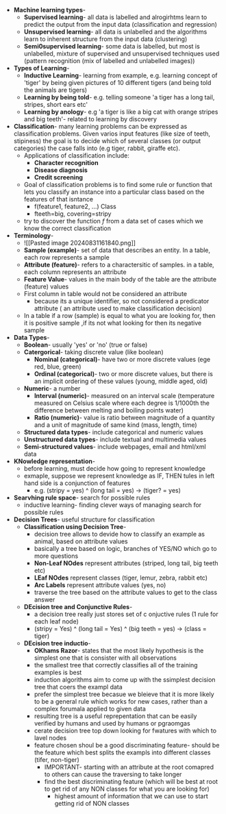 - **Machine learning types**-
	- **Supervised learning**- all data is labelled and alrogirhtms learn to predict the output from the input data (classification and regression)
	- **Unsupervised learning**- all data is unlabelled and the algorithms learn to inherent structure from the input data (clustering)
	- **Semi0supervised learning**- some data is labelled, but most is unlabelled, mixture of supervised and unsupervised techniques used (pattern recognition (mix of labelled and unlabelled images))
- **Types of Learning**-
	- **Inductive Learning**- learning from example, e.g. learning concept of 'tiger' by being given pictures of 10 different tigers (and being told the animals are tigers)
	- **Learning by being told**- e.g. telling someone 'a tiger has a long tail, stripes, short ears etc'
	- **Learning by anology**- e.g 'a tiger is like a big cat with orange stripes and big teeth'- related to learning by discovery
- **Classification**- many learning problems can be expressed as classification problems. Given varios input features (like size of teeth, stipiness) the goal is to decide which of several classes (or output categories) the case falls into (e.g tiger, rabbit, giraffe etc). 
	- Applications of classification include:
		- **Character recognition**
		- **Disease diagnosis**
		- **Credit screening**
	- Goal of classification problems is to find some rule or function that lets you classify an instance into a particular class based on the features of that isntance
		- f(feature1, feature2, ...) Class
		- fteeth=big, covering=stripy
	- try to discover the function *f* from a data set of cases which we know the correct classification
- **Terminology**-
	- ![[Pasted image 20240831161840.png]]
	- **Sample (example)**- set of data that describes an entity. In a table, each row represents a sample
	- **Attribute (feature)**- refers to a charactersitic of samples. in a table, each column represents an attribute
	- **Feature Value**- values in the main body of the table are the attribute (feature) values
	- First column in table would not be considered an attribute
		- because its a unique identifier, so not considered a predicator attribute ( an attribute used to make classification decision)
	- In a table if a row (sample) is equal to what you are looking for, then it is positive sample ,if its not what looking for then its negative sample
- **Data Types**- 
	- **Boolean**- usually 'yes' or 'no' (true or false)
	- **Catergorical**- taking discrete value (like boolean)
		- **Nominal (categorical)**- have two or more discrete values (ege red, blue, green)
		- **Ordinal (categorical)**- two or more discrete values, but there is an implicit ordering of these values (young, middle aged, old)
	- **Numeric**- a number
		- **Interval (numeric)**- measured on an interval scale (temperature measured on Celsius scale where each degree is 1/1000th the difference between melting and boiling points water)
		- **Ratio (numeric)**- value is ratio between magnitude of a quantity and a unit of magnitude of same kind (mass, length, time)
	- **Structured data types**- include categorical and numeric values
	- **Unstructured data types**- include textual and multimedia values
	- **Semi-structured values**- include webpages, email and html/xml data
- **KNowledge representation**-
	- before learning, must decide how going to represent knowledge
	- exmaple, suppose we represent knowledge as IF, THEN tules in left hand side is a conjunction of features
		- e.g. (stripy = yes) ^ (long tail = yes) -> (tiger? = yes)
- **Searvhing rule space**- search for possible rules
	- inductive learning- finding clever ways of managing search for possible rules
- **Decision Trees**- useful structure for classification
	- **Classification using Decision Tree**- 
		- decision tree allows to devide how to classify an example as animal, based on attribute values
		- basically a tree based on logic, branches of YES/NO which go to more questions
		- **Non-Leaf NOdes** represent attributes (striped, long tail, big teeth etc)
		- **LEaf NOdes** represent classes (tiger, lemur, zebra, rabbit etc)
		- **Arc Labels** represent attribute values (yes, no)
		- traverse the tree based on the attribute values to get to the class answer
	- **DEcision tree and Conjunctive Rules**-
		- a decision tree really just stores set of c onjuctive rules (1 rule for each leaf node)
		- (stripy = Yes) ^ (long tail = Yes) ^ (big teeth = yes) -> (class = tiger)
	- **DEcision tree inductio**- 
		- **OKhams Razor**- states that the most likely hypothesis is the simplest one that is consister with all observations
		- the smallest tree that correctly classifies all of the training examples is best
		- induction algorithms aim to come up with the ssimplest decision tree that coers the exampl data
		- prefer the simplest tree becasue we bleieve that it is more likely to be a general rule which works for new cases, rather than a complex forumala applied to given data
		- resulting tree is a useful reprepentation that can be easily verified by humans and used by humans or pgraomgas
		- cerate decision tree top down looking for fwatures with which to lavel nodes
		- feature chosen shoul be a good discriminating feature- should be the feature which best splits the exampls into different classes (tifer, non-tiger)
			- IMPORTANT- starting with an attribute at the root comapred to others can cause the traversing to take longer 
			- find the best discriminating feature (which will be best at root to get rid of any NON classes for what you are looking for)
				- highest amount of information that we can use to start getting rid of NON classes